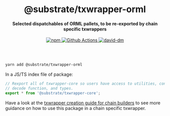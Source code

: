 <br /><br />

<h1 align="center">@substrate/txwrapper-orml</h1>
<h4 align="center">Selected dispatchables of ORML pallets, to be re-exported by chain specific txwrappers</h4>

<p align="center">
  <a href="https://www.npmjs.com/package/@substrate/txwrapper-orml">
    <img alt="npm" src="https://img.shields.io/npm/v/@substrate/txwrapper-orml.svg" />
  </a>
  <a href="https://github.com/paritytech/txwrapper-core/actions">
    <img alt="Github Actions" src="https://github.com/paritytech/txwrapper-core/workflows/pr/badge.svg" />
  </a>
  <a href="https://david-dm.org/paritytech/txwrapper-core">
    <img alt="david-dm" src="https://img.shields.io/david/paritytech/txwrapper-core.svg" />
  </a>
</p>

<br /><br />

```bash
yarn add @substrate/txwrapper-orml
```

In a JS/TS index file of package:

```typescript
// Rexport all of txwrapper-core so users have access to utilities, construct functions,
// decode function, and types.
export * from '@substrate/txwrapper-core';
```

Have a look at the [txwrapper creation guide for chain builders](../../CHAIN_BUILDER.md) to see more guidance on how to use this package in a chain specific txwrapper.
